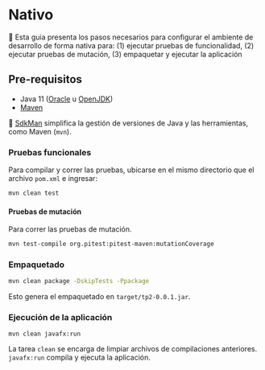 # Nativo

:dart: Esta guia presenta los pasos necesarios para configurar el ambiente de desarrollo de forma nativa para: (1) ejecutar pruebas de funcionalidad, (2) ejecutar pruebas de mutación, (3) empaquetar y ejecutar la aplicación

## Pre-requisitos

- Java 11 ([Oracle](https://www.oracle.com/java/technologies/javase-jdk11-downloads.html) u [OpenJDK](https://openjdk.java.net/install/))
- [Maven](https://maven.apache.org/)

:high_brightness: [SdkMan](https://sdkman.io/) simplifica la gestión de versiones de Java y las herramientas, como Maven (`mvn`).

### Pruebas funcionales

Para compilar y correr las pruebas, ubicarse en el mismo directorio que el archivo `pom.xml` e ingresar:

```bash
mvn clean test
```

#### Pruebas de mutación

Para correr las pruebas de mutación.

```bash
mvn test-compile org.pitest:pitest-maven:mutationCoverage 
```

### Empaquetado

```bash
mvn clean package -DskipTests -Ppackage
```

Esto genera el empaquetado en `target/tp2-0.0.1.jar`.

### Ejecución de la aplicación

```shell script
mvn clean javafx:run
```

La tarea `clean` se encarga de limpiar archivos de compilaciones anteriores. `javafx:run` compila y ejecuta la aplicación.

